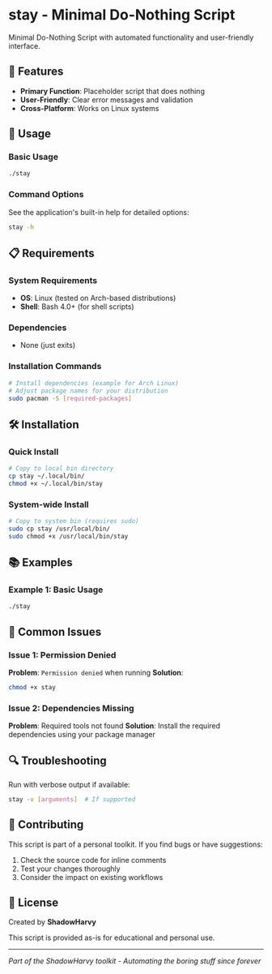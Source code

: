 # stay - Minimal Do-Nothing Script

Minimal Do-Nothing Script with automated functionality and user-friendly interface.

## 🚀 Features

- **Primary Function**: Placeholder script that does nothing
- **User-Friendly**: Clear error messages and validation
- **Cross-Platform**: Works on Linux systems




## 📖 Usage

### Basic Usage

```bash
./stay
```

### Command Options

See the application's built-in help for detailed options:
```bash
stay -h
```

## 📋 Requirements

### System Requirements
- **OS**: Linux (tested on Arch-based distributions)
- **Shell**: Bash 4.0+ (for shell scripts)

### Dependencies
- None (just exits)

### Installation Commands
```bash
# Install dependencies (example for Arch Linux)
# Adjust package names for your distribution
sudo pacman -S [required-packages]
```

## 🛠️ Installation

### Quick Install
```bash
# Copy to local bin directory
cp stay ~/.local/bin/
chmod +x ~/.local/bin/stay
```

### System-wide Install
```bash
# Copy to system bin (requires sudo)
sudo cp stay /usr/local/bin/
sudo chmod +x /usr/local/bin/stay
```

## 📚 Examples

### Example 1: Basic Usage
```bash
./stay
```



## 🚨 Common Issues

### Issue 1: Permission Denied
**Problem**: `Permission denied` when running
**Solution**: 
```bash
chmod +x stay
```

### Issue 2: Dependencies Missing
**Problem**: Required tools not found
**Solution**: Install the required dependencies using your package manager

## 🔍 Troubleshooting

Run with verbose output if available:
```bash
stay -v [arguments]  # If supported
```

## 🤝 Contributing

This script is part of a personal toolkit. If you find bugs or have suggestions:

1. Check the source code for inline comments
2. Test your changes thoroughly
3. Consider the impact on existing workflows

## 📄 License

Created by **ShadowHarvy**

This script is provided as-is for educational and personal use.

---

*Part of the ShadowHarvy toolkit - Automating the boring stuff since forever*
